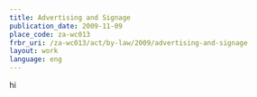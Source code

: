 ```yaml
---
title: Advertising and Signage
publication_date: 2009-11-09
place_code: za-wc013
frbr_uri: /za-wc013/act/by-law/2009/advertising-and-signage
layout: work
language: eng
---
```


hi
